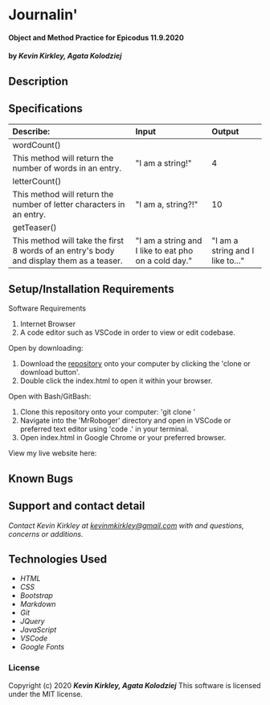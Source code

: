 # Journalin'

#### Object and Method Practice for Epicodus 11.9.2020

#### by _**Kevin Kirkley, Agata Kolodziej**_

## Description

 

## Specifications

| Describe: | Input | Output |
| :-----------------------------------| :------------- | :------------- |
| wordCount() | | |
| This method will return the number of words in an entry. | "I am a string!" | 4 |
| letterCount() | | |
| This method will return the number of letter characters in an entry. | "I am a, string?!" | 10 |
|getTeaser() | | |
| This method will take the first 8 words of an entry's body and display them as a teaser. | "I am a string and I like to eat pho on a cold day." | "I am a string and I like to..." |






## Setup/Installation Requirements

Software Requirements
1. Internet Browser
2. A code editor such as VSCode in order to view or edit codebase. 

Open by downloading:
1. Download the [repository]() onto your computer by clicking the 'clone or download button'.
2. Double click the index.html to open it within your browser.

Open with Bash/GitBash:
1. Clone this repository onto your computer: 'git clone '
2. Navigate into the 'MrRoboger' directory and open in VSCode or preferred text editor using 'code .' in your terminal.
3. Open index.html in Google Chrome or your preferred browser. 

View my live website here: 
[]()

## Known Bugs




## Support and contact detail

_Contact Kevin Kirkley at [kevinmkirkley@gmail.com](mailto:kevinmkirkley@gmail.com) with and questions, concerns or additions._

## Technologies Used 

* _HTML_
* _CSS_
* _Bootstrap_
* _Markdown_
* _Git_
* _JQuery_
* _JavaScript_
* _VSCode_
* _Google Fonts_

### License

Copyright (c) 2020 **_Kevin Kirkley, Agata Kolodziej_**
This software is licensed under the MIT license.